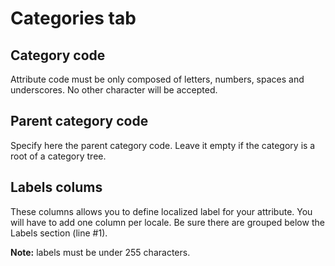 # Categories tab

## Category code
Attribute code must be only composed of letters, numbers, spaces and underscores. No other character will be accepted.

## Parent category code
Specify here the parent category code. Leave it empty if the category is a root of a category tree.

## Labels colums
These columns allows you to define localized label for your attribute. You will have to add one column per locale. Be sure there are grouped below the Labels section (line #1).

**Note:** labels must be under 255 characters.
